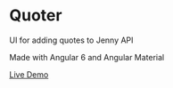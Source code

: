 # Quoter

UI for adding quotes to Jenny API

Made with Angular 6 and Angular Material

[Live Demo](https://ademhodzic.github.io/Quoter/)
